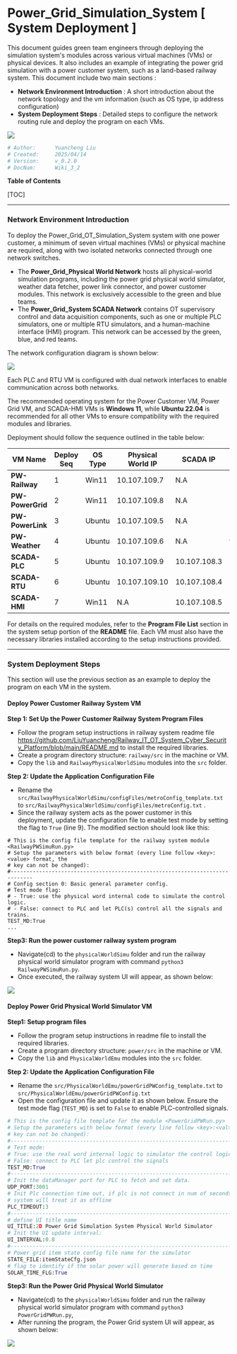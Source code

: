 # Power_Grid_Simulation_System [ System Deployment ]

This document guides green team engineers through deploying the simulation system's modules across various virtual machines (VMs) or physical devices. It also includes an example of integrating the power grid simulation with a power customer system, such as a land-based railway system. This document include two main sections : 

- **Network Environment Introduction** :  A short introduction about the network topology and the vm information (such as OS type, ip address configuration)
- **System Deployment Steps** : Detailed steps to configure the network routing rule and deploy the program on each VMs.

![](../img/logo_small.png)

```python
# Author:      Yuancheng Liu
# Created:     2025/04/14
# Version:     v_0.2.0
# DocNum:      Wiki_3_2
```

**Table of Contents**

[TOC]

------

### Network Environment Introduction

To deploy the Power_Grid_OT_Simulation_System system with one power customer, a minimum of seven virtual machines (VMs) or physical machine are required, along with two isolated networks connected through one network switches. 

- The **Power_Grid_Physical World Network** hosts all physical-world simulation programs, including the power grid physical world simulator, weather data fetcher, power link connector, and power customer modules. This network is exclusively accessible to the green and blue teams.
- The **Power_Grid_System SCADA Network** contains OT supervisory control and data acquisition components, such as one or multiple PLC simulators,  one or multiple RTU simulators, and a human-machine interface (HMI) program. This network can be accessed by the green, blue, and red teams.

The network configuration diagram is shown below:

![](img/s_03.png)

Each PLC and RTU VM is configured with dual network interfaces to enable communication across both networks.

The recommended operating system for the Power Customer VM, Power Grid VM, and SCADA-HMI VMs is **Windows 11**, while **Ubuntu 22.04** is recommended for all other VMs to ensure compatibility with the required modules and libraries.

Deployment should follow the sequence outlined in the table below:

| VM Name          | Deploy Seq | OS Type | Physical World IP | SCADA IP     | Program/Module Needed                |
| ---------------- | ---------- | ------- | ----------------- | ------------ | ------------------------------------ |
| **PW-Railway**   | 1          | Win11   | 10.107.109.7      | N.A          | `lib` , `<Railway>PhysicalWorldSimu` |
| **PW-PowerGrid** | 2          | Win11   | 10.107.109.8      | N.A          | `lib`, `<Powergrid>PhysicalWorldEmu` |
| **PW-PowerLink** | 3          | Ubuntu  | 10.107.109.5      | N.A          | `powerlink`                          |
| **PW-Weather**   | 4          | Ubuntu  | 10.107.109.6      | N.A          | `weatherFetcher`                     |
| **SCADA-PLC**    | 5          | Ubuntu  | 10.107.109.9      | 10.107.108.3 | `lib`, `plcCtrl`                     |
| **SCADA-RTU**    | 6          | Ubuntu  | 10.107.109.10     | 10.107.108.4 | `lib`, `rtuCtrl`                     |
| **SCADA-HMI**    | 7          | Win11   | N.A               | 10.107.108.5 | `lib`, `ScadaHMI`                    |

For details on the required modules, refer to the **Program File List** section in the system setup portion of the **README** file. Each VM must also have the necessary libraries installed according to the setup instructions provided.



------

### System Deployment Steps

This section will use the previous section as an example to deploy the program on each VM in the system.

#### Deploy Power Customer Railway System VM

**Step 1: Set Up the Power Customer Railway System Program Files**

- Follow the program setup instructions in railway system readme file https://github.com/LiuYuancheng/Railway_IT_OT_System_Cyber_Security_Platform/blob/main/README.md to install the required libraries.
- Create a program directory structure: `railway/src` in the machine or VM.
- Copy the `lib` and `RailwayPhysicalWorldSimu` modules into the `src` folder.

**Step 2: Update the Application Configuration File**

- Rename the `src/RailwayPhysicalWorldSimu/configFiles/metroConfig_template.txt` to `src/RailwayPhysicalWorldSimu/configFiles/metroConfig.txt` . 
- Since the railway system acts as the power customer in this deployment, update the configuration file to enable test mode by setting the flag to `True` (line 9). The modified section should look like this:

```
# This is the config file template for the railway system module <RailwayPWSimuRun.py>
# Setup the parameters with below format (every line follow <key>:<value> format, the
# key can not be changed):
#-----------------------------------------------------------------------------
# Config section 0: Basic general parameter config.
# Test mode flag:
# - True: use the physical word internal code to simulate the control logic. 
# - False: connect to PLC and let PLC(s) control all the signals and trains.
TEST_MD:True
...
```

**Step3: Run the power customer railway system program**

- Navigate(cd) to the `physicalWorldSimu` folder and run the railway physical world simulator program with command  `python3 RailwayPWSimuRun.py`.
- Once executed, the railway system UI will appear, as shown below:

![](img/s_04.png)



#### Deploy Power Grid Physical World Simulator VM

**Step1: Setup program files** 

- Follow the program setup instructions in readme file to install the required libraries.
- Create a program directory structure: `power/src` in the machine or VM.
- Copy the `lib` and `PhysicalWorldEmu` modules into the `src` folder.

**Step 2: Update the Application Configuration File**

- Rename the `src/PhysicalWorldEmu/powerGridPWConfig_template.txt` to `src/PhysicalWorldEmu/powerGridPWConfig.txt` 
- Open the configuration file and update it as shown below. Ensure the test mode flag (`TEST_MD`) is set to `False` to enable PLC-controlled signals.

```python
# This is the config file template for the module <PowerGridPWRun.py>
# Setup the parameters with below format (every line follow <key>:<val> format, the
# key can not be changed):
#-----------------------------------------------------------------------------
# Test mode:
# True: use the real word internal logic to simulator the control logic. 
# False: connect to PLC let plc control the signals 
TEST_MD:True
#-----------------------------------------------------------------------------
# Init the dataManager port for PLC to fetch and set data. 
UDP_PORT:3001
# Init Plc connection time out, if plc is not connect in num of seconds, the 
# system will treat it as offline
PLC_TIMEOUT:3
#-----------------------------------------------------------------------------
# define UI title name 
UI_TITLE:2D Power Grid Simulation System Physical World Simulator
# Init the UI update interval:
UI_INTERVAL:0.8
#-----------------------------------------------------------------------------
# Power grid item state config file name for the simulator
STATE_FILE:itemStateCfg.json
# flag to identify if the solar power will generate based on time
SOLAR_TIME_FLG:True
```

**Step3: Run the Power Grid Physical World Simulator**

- Navigate(cd) to the `physicalWorldSimu` folder and run the railway physical world simulator program with command  `python3 PowerGridPWRun.py`, 
- After running the program, the Power Grid system UI will appear, as shown below:

![](img/s_05.png)